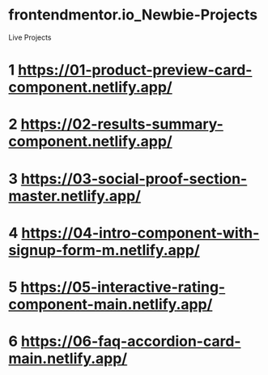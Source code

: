 # frontendmentor.io_Newbie-Projects
Live Projects
# 1 https://01-product-preview-card-component.netlify.app/
# 2 https://02-results-summary-component.netlify.app/
# 3 https://03-social-proof-section-master.netlify.app/
# 4 https://04-intro-component-with-signup-form-m.netlify.app/
# 5 https://05-interactive-rating-component-main.netlify.app/
# 6 https://06-faq-accordion-card-main.netlify.app/
